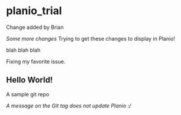 # planio_trial

Change added by Brian 

*Some more changes*
Trying to get these changes to display in Planio!

blah blah blah

Fixing my favorite issue.

## Hello World!

A sample git repo 

*A message on the Git tag does not update Planio :/*

